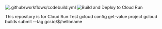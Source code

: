 ![.github/workflows/codebuild.yml](https://github.com/360cloudhub/cloudrundemos/workflows/.github/workflows/codebuild.yml/badge.svg?event=label)  ![Build and Deploy to Cloud Run](https://github.com/360cloudhub/cloudrundemos/workflows/Build%20and%20Deploy%20to%20Cloud%20Run/badge.svg)



This repository is for Cloud Run Test
gcloud config get-value project
gcloud builds submit --tag gcr.io/$/helloname
